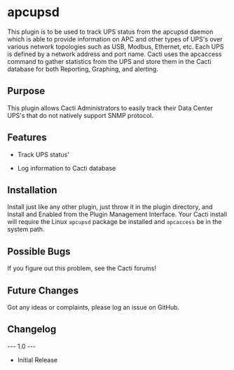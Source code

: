 # apcupsd

This plugin is to be used to track UPS status from the apcupsd daemon which
is able to provide information on APC and other types of UPS's over various
network topologies such as USB, Modbus, Ethernet, etc.  Each UPS is defined
by a network address and port name.  Cacti uses the apcaccess command to 
gather statistics from the UPS and store them in the Cacti database for both
Reporting, Graphing, and alerting.

## Purpose

This plugin allows Cacti Administrators to easily track their Data Center
UPS's that do not natively support SNMP protocol.

## Features

* Track UPS status'

* Log information to Cacti database

## Installation

Install just like any other plugin, just throw it in the plugin directory, and
Install and Enabled from the Plugin Management Interface.  Your Cacti install
will require the Linux `apcupsd` package be installed and `apcaccess` be in the
system path.

## Possible Bugs

If you figure out this problem, see the Cacti forums!

## Future Changes

Got any ideas or complaints, please log an issue on GitHub.

## Changelog

--- 1.0 ---

* Initial Release
